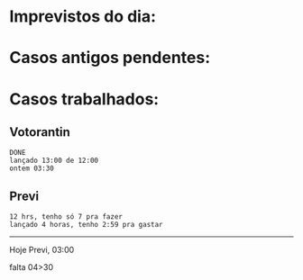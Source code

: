 # Imprevistos do dia:



# Casos antigos pendentes:

# Casos trabalhados:

## Votorantin
	DONE
	lançado 13:00 de 12:00
	ontem 03:30

## Previ
	12 hrs, tenho só 7 pra fazer
	lançado 4 horas, tenho 2:59 pra gastar


----------------------


Hoje Previ, 03:00

falta 04>30